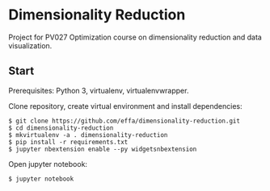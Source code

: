 # Dimensionality Reduction

Project for PV027 Optimization course on dimensionality reduction and data visualization.

## Start

Prerequisites: Python 3, virtualenv, virtualenvwrapper.

Clone repository, create virtual environment and install dependencies:

    $ git clone https://github.com/effa/dimensionality-reduction.git
    $ cd dimensionality-reduction
    $ mkvirtualenv -a . dimensionality-reduction
    $ pip install -r requirements.txt
    $ jupyter nbextension enable --py widgetsnbextension

Open jupyter notebook:

    $ jupyter notebook


